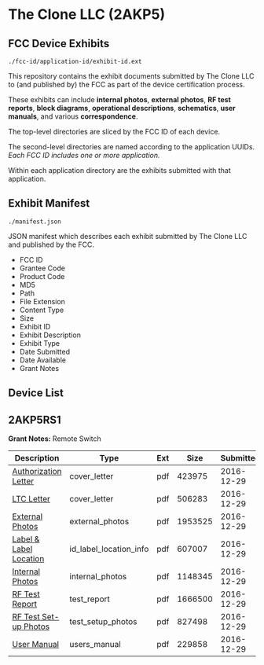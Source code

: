 # The Clone LLC (2AKP5)
## FCC Device Exhibits

```
./fcc-id/application-id/exhibit-id.ext
```

This repository contains the exhibit documents submitted by The Clone LLC to (and published by) the FCC as part of the device certification process.

These exhibits can include **internal photos**, **external photos**, **RF test reports**, **block diagrams**, **operational descriptions**, **schematics**, **user manuals**, and various **correspondence**.

The top-level directories are sliced by the FCC ID of each device.

The second-level directories are named according to the application UUIDs. *Each FCC ID includes one or more application.*

Within each application directory are the exhibits submitted with that application. 

## Exhibit Manifest

```
./manifest.json
```

JSON manifest which describes each exhibit submitted by The Clone LLC and published by the FCC.

- FCC ID
- Grantee Code
- Product Code
- MD5
- Path
- File Extension
- Content Type
- Size
- Exhibit ID
- Exhibit Description
- Exhibit Type
- Date Submitted
- Date Available
- Grant Notes

## Device List
## 2AKP5RS1
**Grant Notes:** Remote Switch

| Description | Type | Ext | Size | Submitted | Available |
| ----------- | ---- | --- | ---- | --------- | --------- |
| [Authorization Letter](2AKP5RS1/0b315a69430eda6338a6de7c8a6fd0b2/3242467.pdf) | cover_letter | pdf | 423975 | 2016-12-29 | 2016-12-29 |
| [LTC Letter](2AKP5RS1/0b315a69430eda6338a6de7c8a6fd0b2/3242468.pdf) | cover_letter | pdf | 506283 | 2016-12-29 | 2016-12-29 |
| [External Photos](2AKP5RS1/0b315a69430eda6338a6de7c8a6fd0b2/3242469.pdf) | external_photos | pdf | 1953525 | 2016-12-29 | 2016-12-29 |
| [Label & Label Location](2AKP5RS1/0b315a69430eda6338a6de7c8a6fd0b2/3242470.pdf) | id_label_location_info | pdf | 607007 | 2016-12-29 | 2016-12-29 |
| [Internal Photos](2AKP5RS1/0b315a69430eda6338a6de7c8a6fd0b2/3242471.pdf) | internal_photos | pdf | 1148345 | 2016-12-29 | 2016-12-29 |
| [RF Test Report](2AKP5RS1/0b315a69430eda6338a6de7c8a6fd0b2/3242474.pdf) | test_report | pdf | 1666500 | 2016-12-29 | 2016-12-29 |
| [RF Test Set-up Photos](2AKP5RS1/0b315a69430eda6338a6de7c8a6fd0b2/3242475.pdf) | test_setup_photos | pdf | 827498 | 2016-12-29 | 2016-12-29 |
| [User Manual](2AKP5RS1/0b315a69430eda6338a6de7c8a6fd0b2/3242476.pdf) | users_manual | pdf | 229858 | 2016-12-29 | 2016-12-29 |
